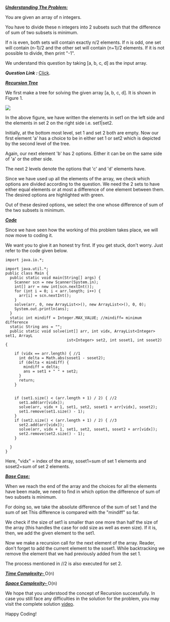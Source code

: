 <i style="text-decoration:underline"><b>Understanding The Problem: </b></i>

You are given an array of n integers.

You have to divide these n integers into 2 subsets such that the difference of sum of two subsets is minimum.

If n is even, both sets will contain exactly n/2 elements. If n is odd, one set will contain (n-1)/2 and the other set will contain (n+1)/2 elements.
If it is not possible to divide, then print "-1".

We understand this question by taking [a, b, c, d] as the input array.

<i><b>Question Link : </b></i>[Click](https://www.pepcoding.com/resources/data-structures-and-algorithms-in-java-levelup/recursion-and-backtracking/tug-of-war-official/ojquestion).

<i style="text-decoration:underline"><b>Recursion Tree </b></i>

We first make a tree for solving the given array [a, b, c, d]. It is shown in Figure 1.

<img src="https://pepvids.sgp1.cdn.digitaloceanspaces.com/articles/tug_of_war/tug_of_war_img_1.png">

In the above figure, we have written the elements in set1 on the left side and the elements in set 2 on the right side i.e. set1|set2.

Initially, at the bottom most level, set 1 and set 2 both are empty.
Now our first element 'a' has a choice to be in either set 1 or set2 which is depicted by the second level of the tree.

Again, our next element 'b' has 2 options. Either it can be on the same side of 'a' or the other side.

The next 2 levels denote the options that 'c' and 'd' elements have.

Since we have used up all the elements of the array, we check which options are divided according to the question. We need the 2 sets to have either equal elements or at most a difference of one element between them.
The desired options are highlighted with green.

Out of these desired options, we select the one whose difference of sum of the two subsets is minimum.

<i style="text-decoration:underline"><b>Code </b></i>

Since we have seen how the working of this problem takes place, we will now move to coding it.

We want you to give it an honest try first. If you get stuck, don't worry. Just refer to the code given below.

```
import java.io.*;

import java.util.*;
public class Main {
  public static void main(String[] args) {
    Scanner scn = new Scanner(System.in);
    int[] arr = new int[scn.nextInt()];
    for (int i = 0; i < arr.length; i++) {
      arr[i] = scn.nextInt();
    }
    solve(arr, 0, new ArrayList<>(), new ArrayList<>(), 0, 0);
    System.out.println(ans);
  }
  static int mindiff = Integer.MAX_VALUE; //mindiff= minimum difference
  static String ans = "";
  public static void solve(int[] arr, int vidx, ArrayList<Integer> set1, ArrayL
                           ist<Integer> set2, int soset1, int soset2) {

    if (vidx == arr.length) { //1
      int delta = Math.abs(soset1 - soset2);
      if (delta < mindiff) {
        mindiff = delta;
        ans = set1 + " " + set2;
      }
      return;
    }


    if (set1.size() < (arr.length + 1) / 2) { //2
      set1.add(arr[vidx]);
      solve(arr, vidx + 1, set1, set2, soset1 + arr[vidx], soset2);
      set1.remove(set1.size() - 1);
    }
    if (set2.size() < (arr.length + 1) / 2) { //3
      set2.add(arr[vidx]);
      solve(arr, vidx + 1, set1, set2, soset1, soset2 + arr[vidx]);
      set2.remove(set2.size() - 1);
    }

  }
}
```

Here, "vidx" = index of the array, soset1=sum of set 1 elements and soset2=sum of set 2 elements.

<i style="text-decoration:underline"><b>Base Case: </b></i>

When we reach the end of the array and the choices for all the elements have been made, we need to find in which option the difference of sum of two subsets is minimum.

For doing so, we take the absolute difference of the sum of set 1 and the sum of set This difference is compared with the "mindiff" so far.

We check if the size of set1 is smaller than one more than half the size of the array (this handles the case for odd size as well as even size). If it is, then, we add the given element to the set1. 

Now we make a recursion call for the next element of the array. Reader, don't forget to add the current element to the soset1. While backtracking we remove the element that we had previously added from the set 1.

The process mentioned in //2 is also executed for set 2.

<i style="text-decoration:underline"><b>Time Complexity- </b></i>O(n)

<i style="text-decoration:underline"><b>Space Complexity- </b></i>O(n)

We hope that you understood the concept of Recursion successfully. In case you still face any difficulties in the solution for the problem, you may visit the complete solution [video](https://www.youtube.com/watch?v=Q1fLW_zQr3M).

Happy Coding!

